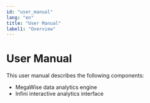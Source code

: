 ```yaml
---
id: "user_manual"
lang: "en"
title: "User Manual"
label1: "Overview"
---
```

# User Manual

This user manual describes the following components:
* MegaWise data analytics engine
* Infini interactive analytics interface
